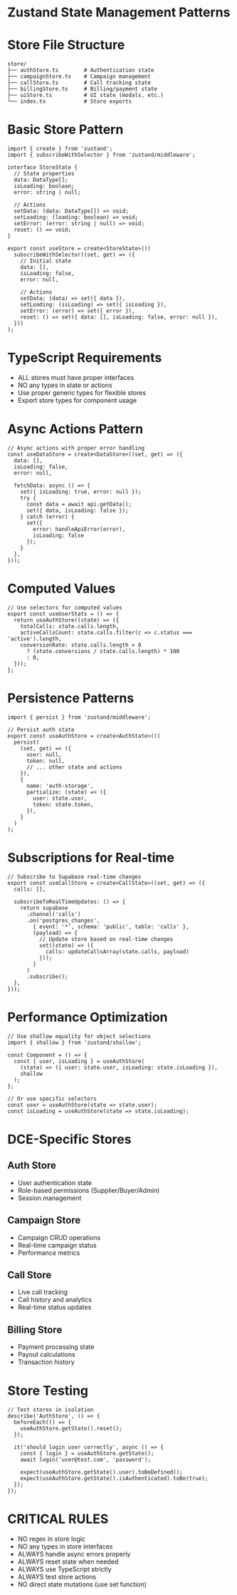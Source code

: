 # Zustand State Management Patterns

# Store File Structure
```
store/
├── authStore.ts        # Authentication state
├── campaignStore.ts    # Campaign management
├── callStore.ts        # Call tracking state
├── billingStore.ts     # Billing/payment state
├── uiStore.ts          # UI state (modals, etc.)
└── index.ts            # Store exports
```

# Basic Store Pattern
```tsx
import { create } from 'zustand';
import { subscribeWithSelector } from 'zustand/middleware';

interface StoreState {
  // State properties
  data: DataType[];
  isLoading: boolean;
  error: string | null;
  
  // Actions
  setData: (data: DataType[]) => void;
  setLoading: (loading: boolean) => void;
  setError: (error: string | null) => void;
  reset: () => void;
}

export const useStore = create<StoreState>()(
  subscribeWithSelector((set, get) => ({
    // Initial state
    data: [],
    isLoading: false,
    error: null,
    
    // Actions
    setData: (data) => set({ data }),
    setLoading: (isLoading) => set({ isLoading }),
    setError: (error) => set({ error }),
    reset: () => set({ data: [], isLoading: false, error: null }),
  }))
);
```

# TypeScript Requirements
- ALL stores must have proper interfaces
- NO any types in state or actions
- Use proper generic types for flexible stores
- Export store types for component usage

# Async Actions Pattern
```tsx
// Async actions with proper error handling
const useDataStore = create<DataStore>((set, get) => ({
  data: [],
  isLoading: false,
  error: null,
  
  fetchData: async () => {
    set({ isLoading: true, error: null });
    try {
      const data = await api.getData();
      set({ data, isLoading: false });
    } catch (error) {
      set({ 
        error: handleApiError(error), 
        isLoading: false 
      });
    }
  },
}));
```

# Computed Values
```tsx
// Use selectors for computed values
export const useUserStats = () => {
  return useAuthStore((state) => ({
    totalCalls: state.calls.length,
    activeCallsCount: state.calls.filter(c => c.status === 'active').length,
    conversionRate: state.calls.length > 0 
      ? (state.conversions / state.calls.length) * 100 
      : 0,
  }));
};
```

# Persistence Patterns
```tsx
import { persist } from 'zustand/middleware';

// Persist auth state
export const useAuthStore = create<AuthState>()(
  persist(
    (set, get) => ({
      user: null,
      token: null,
      // ... other state and actions
    }),
    {
      name: 'auth-storage',
      partialize: (state) => ({
        user: state.user,
        token: state.token,
      }),
    }
  )
);
```

# Subscriptions for Real-time
```tsx
// Subscribe to Supabase real-time changes
export const useCallStore = create<CallState>((set, get) => ({
  calls: [],
  
  subscribeToRealTimeUpdates: () => {
    return supabase
      .channel('calls')
      .on('postgres_changes', 
        { event: '*', schema: 'public', table: 'calls' },
        (payload) => {
          // Update store based on real-time changes
          set((state) => ({
            calls: updateCallsArray(state.calls, payload)
          }));
        }
      )
      .subscribe();
  },
}));
```

# Performance Optimization
```tsx
// Use shallow equality for object selections
import { shallow } from 'zustand/shallow';

const Component = () => {
  const { user, isLoading } = useAuthStore(
    (state) => ({ user: state.user, isLoading: state.isLoading }),
    shallow
  );
};

// Or use specific selectors
const user = useAuthStore(state => state.user);
const isLoading = useAuthStore(state => state.isLoading);
```

# DCE-Specific Stores

## Auth Store
- User authentication state
- Role-based permissions (Supplier/Buyer/Admin)
- Session management

## Campaign Store
- Campaign CRUD operations
- Real-time campaign status
- Performance metrics

## Call Store
- Live call tracking
- Call history and analytics
- Real-time status updates

## Billing Store
- Payment processing state
- Payout calculations
- Transaction history

# Store Testing
```tsx
// Test stores in isolation
describe('AuthStore', () => {
  beforeEach(() => {
    useAuthStore.getState().reset();
  });
  
  it('should login user correctly', async () => {
    const { login } = useAuthStore.getState();
    await login('user@test.com', 'password');
    
    expect(useAuthStore.getState().user).toBeDefined();
    expect(useAuthStore.getState().isAuthenticated).toBe(true);
  });
});
```

# CRITICAL RULES
- NO regex in store logic
- NO any types in store interfaces
- ALWAYS handle async errors properly
- ALWAYS reset state when needed
- ALWAYS use TypeScript strictly
- ALWAYS test store actions
- NO direct state mutations (use set function)